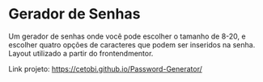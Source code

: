 # Gerador de Senhas

Um gerador de senhas onde você pode escolher o tamanho de 8-20, e escolher 
quatro opções de caracteres que podem ser inseridos na senha.
Layout utilizado a partir do frontendmentor.

Link projeto: https://cetobi.github.io/Password-Generator/
